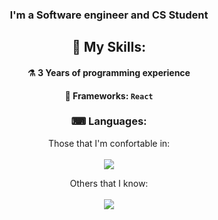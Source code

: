 <div align="center">

  ### I'm a Software engineer and CS Student

  ## 🔨 My Skills:
  #### ⚗ 3 Years of programming experience
  #### 🧰 Frameworks: `React`

  ### ⌨ Languages:
   Those that I'm confortable in: <br> <br>
  <img src="https://skillicons.dev/icons?i=cpp,html,css&theme=light">

   Others that I know: <br> <br>
  <img src="https://skillicons.dev/icons?i=py&theme=dark">
  
</div>
